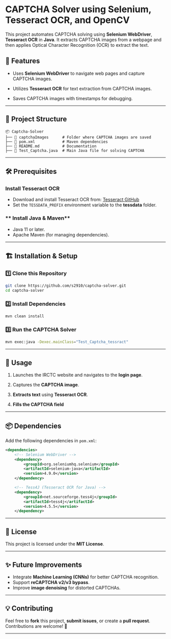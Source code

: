 # CAPTCHA Solver using Selenium, Tesseract OCR, and OpenCV

This project automates CAPTCHA solving using **Selenium WebDriver**, **Tesseract OCR** in **Java**. It extracts CAPTCHA images from a webpage and then applies Optical Character Recognition (OCR) to extract the text.

## 🚀 Features

- Uses **Selenium WebDriver** to navigate web pages and capture CAPTCHA images.

- Utilizes **Tesseract OCR** for text extraction from CAPTCHA images.

- Saves CAPTCHA images with timestamps for debugging.

---

## 📂 Project Structure

```
📦 Captcha-Solver
├── 📂 captchaImages      # Folder where CAPTCHA images are saved
├── 📜 pom.xml            # Maven dependencies
├── 📜 README.md          # Documentation
├── 📜 Test_Captcha.java  # Main Java file for solving CAPTCHA
```

---

## 🛠️ Prerequisites

### **Install Tesseract OCR**

- Download and install Tesseract OCR from: [Tesseract GitHub](https://github.com/UB-Mannheim/tesseract/wiki)
- Set the `TESSDATA_PREFIX` environment variable to the **tessdata** folder.

### \*\* Install Java & Maven\*\*

- Java 11 or later.
- Apache Maven (for managing dependencies).

---

## 🏗️ Installation & Setup

### **1️⃣ Clone this Repository**

```sh
git clone https://github.com/s2910/captcha-solver.git
cd captcha-solver
```

### **2️⃣ Install Dependencies**

```sh
mvn clean install
```

### **3️⃣ Run the CAPTCHA Solver**

```sh
mvn exec:java -Dexec.mainClass="Test_Captcha_tessract"
```

---

## 📌 Usage

1. Launches the IRCTC website and navigates to the **login page**.

2. Captures the **CAPTCHA image**.

3. **Extracts text** using **Tesseract OCR**.

4. **Fills the CAPTCHA field**&#x20;

---

## 📦 Dependencies

Add the following dependencies in `pom.xml`:

```xml
<dependencies>
    <!-- Selenium WebDriver -->
    <dependency>
        <groupId>org.seleniumhq.selenium</groupId>
        <artifactId>selenium-java</artifactId>
        <version>4.9.0</version>
    </dependency>

    <!-- Tess4J (Tesseract OCR for Java) -->
    <dependency>
        <groupId>net.sourceforge.tess4j</groupId>
        <artifactId>tess4j</artifactId>
        <version>4.5.5</version>
    </dependency>
```

---

## 📜 License

This project is licensed under the **MIT License**.

---

## ✨ Future Improvements

- Integrate **Machine Learning (CNNs)** for better CAPTCHA recognition.
- Support **reCAPTCHA v2/v3 bypass**.
- Improve **image denoising** for distorted CAPTCHAs.

---

## 💡 Contributing

Feel free to **fork** this project, **submit issues**, or create a **pull request**. Contributions are welcome! 🎯

---

